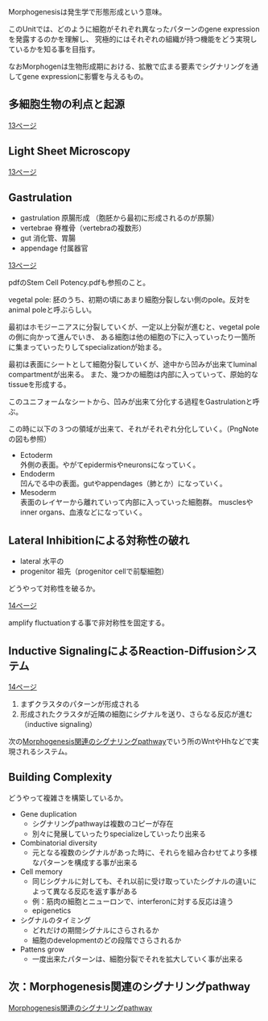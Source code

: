 Morphogenesisは発生学で形態形成という意味。

このUnitでは、どのように細胞がそれぞれ異なったパターンのgene expressionを発露するのかを理解し、
究極的にはそれぞれの組織が持つ機能をどう実現しているかを知る事を目指す。

なおMorphogenは生物形成期における、拡散で広まる要素でシグナリングを通してgene expressionに影響を与えるもの。

## 多細胞生物の利点と起源

[13ページ](https://karino2.github.io/ImageGallery/CellBiology706x3.html#lg=1&slide=12)

## Light Sheet Microscopy

[13ページ](https://karino2.github.io/ImageGallery/CellBiology706x3.html#lg=1&slide=12)

## Gastrulation

- gastrulation 原腸形成 （胞胚から最初に形成されるのが原腸）
- vertebrae 脊椎骨（vertebraの複数形）
- gut 消化管、胃腸
- appendage 付属器官

[13ページ](https://karino2.github.io/ImageGallery/CellBiology706x3.html#lg=1&slide=12)

pdfのStem Cell Potency.pdfも参照のこと。

vegetal pole: 胚のうち、初期の頃にあまり細胞分裂しない側のpole。反対をanimal poleと呼ぶらしい。

最初はホモジーニアスに分裂していくが、一定以上分裂が進むと、vegetal poleの側に向かって進んでいき、
ある細胞は他の細胞の下に入っていったり一箇所に集まっていったりしてspecializationが始まる。

最初は表面にシートとして細胞分裂していくが、途中から凹みが出来てluminal compartmentが出来る。
また、幾つかの細胞は内部に入っていって、原始的なtissueを形成する。

このユニフォームなシートから、凹みが出来て分化する過程をGastrulationと呼ぶ。

この時に以下の３つの領域が出来て、それがそれぞれ分化していく。（PngNoteの図も参照）

- Ectoderm  
外側の表面。やがてepidermisやneuronsになっていく。
- Endoderm  
凹んでる中の表面。gutやappendages（肺とか）になっていく。
- Mesoderm  
表面のレイヤーから離れていって内部に入っていった細胞群。
musclesやinner organs、血液などになっていく。

## Lateral Inhibitionによる対称性の破れ

- lateral 水平の
- progenitor 祖先（progenitor cellで前駆細胞）

どうやって対称性を破るか。

[14ページ](https://karino2.github.io/ImageGallery/CellBiology706x3.html#lg=1&slide=13)

amplify fluctuationする事で非対称性を固定する。

## Inductive SignalingによるReaction-Diffusionシステム

[14ページ](https://karino2.github.io/ImageGallery/CellBiology706x3.html#lg=1&slide=13)

1. まずクラスタのパターンが形成される
2. 形成されたクラスタが近隣の細胞にシグナルを送り、さらなる反応が進む（inductive signaling）

次の[Morphogenesis関連のシグナリングpathway](Morphogenesis関連のシグナリングpathway.md)でいう所のWntやHhなどで実現されるシステム。

## Building Complexity

どうやって複雑さを構築しているか。

- Gene duplication
   - シグナリングpathwayは複数のコピーが存在
   - 別々に発展していったりspecializeしていったり出来る
- Combinatorial diversity
    - 元となる複数のシグナルがあった時に、それらを組み合わせてより多様なパターンを構成する事が出来る
- Cell memory
    - 同じシグナルに対しても、それ以前に受け取っていたシグナルの違いによって異なる反応を返す事がある
    - 例：筋肉の細胞とニューロンで、interferonに対する反応は違う
    - epigenetics
- シグナルのタイミング
    - どれだけの期間シグナルにさらされるか
    - 細胞のdevelopmentのどの段階でさらされるか
- Pattens grow
    - 一度出来たパターンは、細胞分裂でそれを拡大していく事が出来る

## 次：Morphogenesis関連のシグナリングpathway

[Morphogenesis関連のシグナリングpathway](Morphogenesis関連のシグナリングpathway.md)